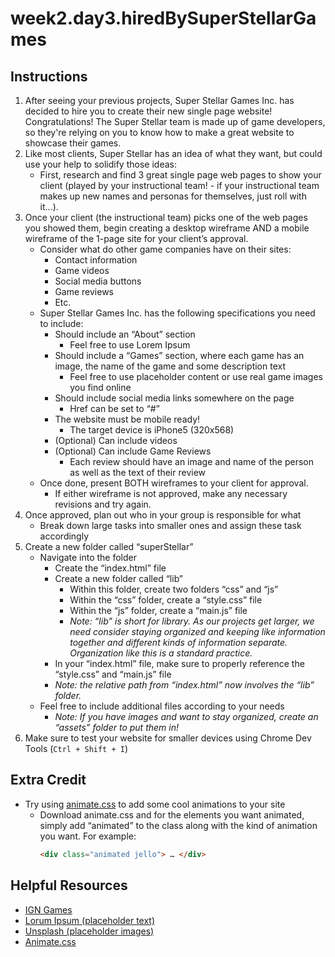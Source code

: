 # week2.day3.hiredBySuperStellarGames

## Instructions
1. After seeing your previous projects, Super Stellar Games Inc. has decided to hire you to create their new single page website! Congratulations! The Super Stellar team is made up of game developers, so they're relying on you to know how to make a great website to showcase their games.
2. Like most clients, Super Stellar has an idea of what they want, but could use your help to solidify those ideas:
   - First, research and find 3 great single page web pages to show your client (played by your instructional team! - if your instructional team makes up new names and personas for themselves, just roll with it...).
3. Once your client (the instructional team) picks one of the web pages you showed them, begin creating a desktop wireframe AND a mobile wireframe of the 1-page site for your client’s approval.
   - Consider what do other game companies have on their sites:
     - Contact information
     - Game videos
     - Social media buttons
     - Game reviews
     - Etc.
   - Super Stellar Games Inc. has the following specifications you need to include:
     - Should include an “About” section
       - Feel free to use Lorem Ipsum
     - Should include a “Games” section, where each game has an image, the name of the game and some description text
       - Feel free to use placeholder content or use real game images you find online
     - Should include social media links somewhere on the page
       - Href can be set to “#”
     - The website must be mobile ready!
       - The target device is iPhone5 (320x568)
     - (Optional) Can include videos
     - (Optional) Can include Game Reviews
       - Each review should have an image and name of the person as well as the text of their review
   - Once done, present BOTH wireframes to your client for approval.
     - If either wireframe is not approved, make any necessary revisions and try again.
4. Once approved, plan out who in your group is responsible for what
   - Break down large tasks into smaller ones and assign these task accordingly
5. Create a new folder called “superStellar”
   - Navigate into the folder
     - Create the “index.html” file
     - Create a new folder called “lib”
       - Within this folder, create two folders “css” and “js”
       - Within the “css” folder, create a “style.css” file
       - Within the “js” folder, create a “main.js” file
       - *Note: “lib” is short for library. As our projects get larger, we need consider staying organized and keeping like information together and different kinds of information separate. Organization like this is a standard practice.*
     - In your “index.html” file, make sure to properly reference the “style.css” and “main.js” file
     - *Note: the relative path from “index.html” now involves the “lib” folder.*
   - Feel free to include additional files according to your needs
     - *Note: If you have images and want to stay organized, create an “assets” folder to put them in!*
6. Make sure to test your website for smaller devices using Chrome Dev Tools (`Ctrl + Shift + I`)


## Extra Credit
- Try using [animate.css](https://daneden.github.io/animate.css/) to add some cool animations to your site 
  - Download animate.css and for the elements you want animated, simply add “animated” to the class along with the kind of animation you want. For example:
    ```html
    <div class="animated jello"> … </div>
    ```

## Helpful Resources
- [IGN Games](http://www.ign.com/)
- [Lorum Ipsum (placeholder text)](http://www.lipsum.com/)
- [Unsplash (placeholder images)](https://unsplash.it/)
- [Animate.css](https://daneden.github.io/animate.css/)

